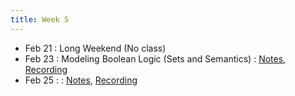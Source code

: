 ```yaml
---
title: Week 5
---
```


- Feb 21 : Long Weekend (No class)
- Feb 23 : Modeling Boolean Logic (Sets and Semantics) : [Notes](https://hackmd.io/@lfs/BJj-1sMec), [Recording](https://brown.hosted.panopto.com/Panopto/Pages/Viewer.aspx?id=6168f38d-14a4-46fb-a01b-ae2900f644a2)
- Feb 25 : : [Notes](#), [Recording](#)
